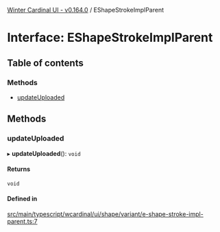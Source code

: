 [Winter Cardinal UI - v0.164.0](../index.md) / EShapeStrokeImplParent

# Interface: EShapeStrokeImplParent

## Table of contents

### Methods

- [updateUploaded](EShapeStrokeImplParent.md#updateuploaded)

## Methods

### updateUploaded

▸ **updateUploaded**(): `void`

#### Returns

`void`

#### Defined in

[src/main/typescript/wcardinal/ui/shape/variant/e-shape-stroke-impl-parent.ts:7](https://github.com/winter-cardinal/winter-cardinal-ui/blob/v0.164.0/src/main/typescript/wcardinal/ui/shape/variant/e-shape-stroke-impl-parent.ts#L7)
